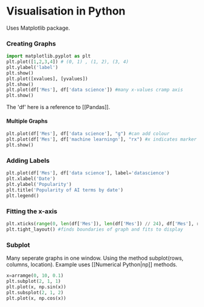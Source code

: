 # Visualisation in Python
Uses Matplotlib package.
### Creating Graphs
```python
import matplotlib.pyplot as plt
plt.plot([1,2,3,4]) # (0, 1) , (1, 2), (3, 4)
plt.ylabel('label')
plt.show()
plt.plot([xvalues], [yvalues])
plt.show()
plt.plot(df['Mes'], df['data science']) #many x-values cramp axis
plt.show()
```
The 'df' here is a reference to [[Pandas]].

#### Multiple Graphs
```python
plt.plot(df['Mes'], df['data science'], "g") #can add colour
plt.plot(df['Mes'], df['machine learningn'], "rx") #x indicates marker
plt.show()
```

### Adding Labels
```python
plt.plot(df['Mes'], df['data science'], label='datascience')
plt.xlabel('Date')
plt.ylabel('Popularity')
plt.title('Popularity of AI terms by date')
plt.legend()
```

### Fitting the x-axis
```python
plt.xticks(range(0, len(df['Mes']), len(df['Mes']) // 24), df['Mes'], rotation=90)
plt.tight_layout() #finds boundaries of graph and fits to display
```

### Subplot
Many seperate graphs in one window. Using the method subplot(rows, columns, location). Example uses [[Numerical Python|np]] methods.
```python
x=arramge(0, 10, 0.1)
plt.subplot(2, 1, 1)
plt.plot(x, np.sin(x))
plt.subsplot(2, 1, 2)
plt.plot(x, np.cos(x))
```
